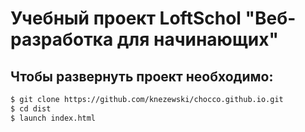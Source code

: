 # Учебный проект LoftSchol "Веб-разработка для начинающих"



##  Чтобы развернуть проект необходимо:
```sh
$ git clone https://github.com/knezewski/chocco.github.io.git
$ cd dist
$ launch index.html
```

